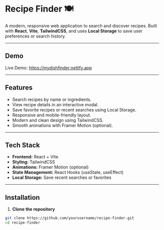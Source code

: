 # Recipe Finder 🍽️

A modern, responsive web application to search and discover recipes. Built with **React**, **Vite**, **TailwindCSS**, and uses **Local Storage** to save user preferences or search history.

---

## Demo

Live Demo:  https://mydishfinder.netlify.app

---

## Features

- Search recipes by name or ingredients.  
- View recipe details in an interactive modal.  
- Save favorite recipes or recent searches using Local Storage.  
- Responsive and mobile-friendly layout.  
- Modern and clean design using TailwindCSS.  
- Smooth animations with Framer Motion (optional).

---

## Tech Stack

- **Frontend:** React + Vite  
- **Styling:** TailwindCSS  
- **Animations:** Framer Motion (optional)  
- **State Management:** React Hooks (useState, useEffect)  
- **Local Storage:** Save recent searches or favorites  

---

## Installation

1. **Clone the repository**

```bash
git clone https://github.com/yourusername/recipe-finder.git
cd recipe-finder
